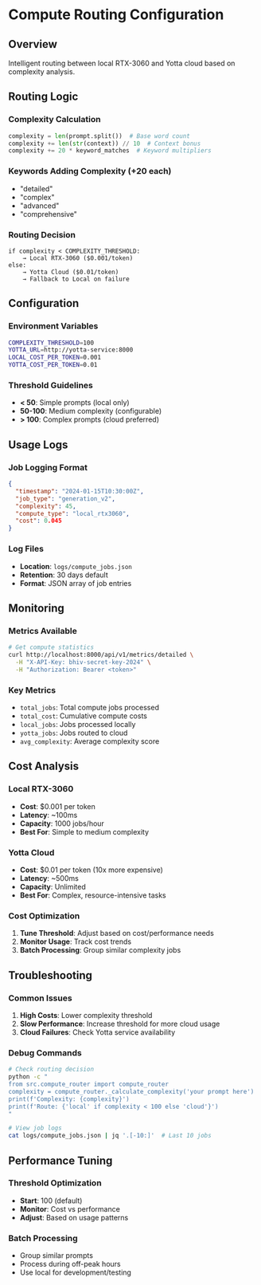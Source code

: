 # Compute Routing Configuration

## Overview
Intelligent routing between local RTX-3060 and Yotta cloud based on complexity analysis.

## Routing Logic

### Complexity Calculation
```python
complexity = len(prompt.split())  # Base word count
complexity += len(str(context)) // 10  # Context bonus
complexity += 20 * keyword_matches  # Keyword multipliers
```

### Keywords Adding Complexity (+20 each)
- "detailed"
- "complex" 
- "advanced"
- "comprehensive"

### Routing Decision
```
if complexity < COMPLEXITY_THRESHOLD:
    → Local RTX-3060 ($0.001/token)
else:
    → Yotta Cloud ($0.01/token)
    → Fallback to Local on failure
```

## Configuration

### Environment Variables
```bash
COMPLEXITY_THRESHOLD=100
YOTTA_URL=http://yotta-service:8000
LOCAL_COST_PER_TOKEN=0.001
YOTTA_COST_PER_TOKEN=0.01
```

### Threshold Guidelines
- **< 50**: Simple prompts (local only)
- **50-100**: Medium complexity (configurable)
- **> 100**: Complex prompts (cloud preferred)

## Usage Logs

### Job Logging Format
```json
{
  "timestamp": "2024-01-15T10:30:00Z",
  "job_type": "generation_v2",
  "complexity": 45,
  "compute_type": "local_rtx3060",
  "cost": 0.045
}
```

### Log Files
- **Location**: `logs/compute_jobs.json`
- **Retention**: 30 days default
- **Format**: JSON array of job entries

## Monitoring

### Metrics Available
```bash
# Get compute statistics
curl http://localhost:8000/api/v1/metrics/detailed \
  -H "X-API-Key: bhiv-secret-key-2024" \
  -H "Authorization: Bearer <token>"
```

### Key Metrics
- `total_jobs`: Total compute jobs processed
- `total_cost`: Cumulative compute costs
- `local_jobs`: Jobs processed locally
- `yotta_jobs`: Jobs routed to cloud
- `avg_complexity`: Average complexity score

## Cost Analysis

### Local RTX-3060
- **Cost**: $0.001 per token
- **Latency**: ~100ms
- **Capacity**: 1000 jobs/hour
- **Best For**: Simple to medium complexity

### Yotta Cloud
- **Cost**: $0.01 per token (10x more expensive)
- **Latency**: ~500ms
- **Capacity**: Unlimited
- **Best For**: Complex, resource-intensive tasks

### Cost Optimization
1. **Tune Threshold**: Adjust based on cost/performance needs
2. **Monitor Usage**: Track cost trends
3. **Batch Processing**: Group similar complexity jobs

## Troubleshooting

### Common Issues
1. **High Costs**: Lower complexity threshold
2. **Slow Performance**: Increase threshold for more cloud usage
3. **Cloud Failures**: Check Yotta service availability

### Debug Commands
```bash
# Check routing decision
python -c "
from src.compute_router import compute_router
complexity = compute_router._calculate_complexity('your prompt here')
print(f'Complexity: {complexity}')
print(f'Route: {'local' if complexity < 100 else 'cloud'}')
"

# View job logs
cat logs/compute_jobs.json | jq '.[-10:]'  # Last 10 jobs
```

## Performance Tuning

### Threshold Optimization
- **Start**: 100 (default)
- **Monitor**: Cost vs performance
- **Adjust**: Based on usage patterns

### Batch Processing
- Group similar prompts
- Process during off-peak hours
- Use local for development/testing